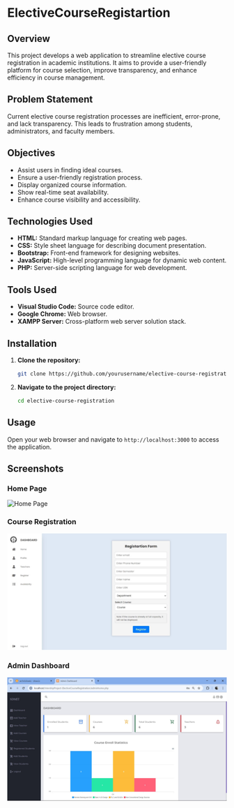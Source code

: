 # ElectiveCourseRegistartion

## Overview

This project develops a web application to streamline elective course registration in academic institutions. It aims to provide a user-friendly platform for course selection, improve transparency, and enhance efficiency in course management.

## Problem Statement

Current elective course registration processes are inefficient, error-prone, and lack transparency. This leads to frustration among students, administrators, and faculty members. 

## Objectives

- Assist users in finding ideal courses.
- Ensure a user-friendly registration process.
- Display organized course information.
- Show real-time seat availability.
- Enhance course visibility and accessibility.

## Technologies Used

- **HTML:** Standard markup language for creating web pages.
- **CSS:** Style sheet language for describing document presentation.
- **Bootstrap:** Front-end framework for designing websites.
- **JavaScript:** High-level programming language for dynamic web content.
- **PHP:** Server-side scripting language for web development.

## Tools Used

- **Visual Studio Code:** Source code editor.
- **Google Chrome:** Web browser.
- **XAMPP Server:** Cross-platform web server solution stack.

## Installation

1. **Clone the repository:**
    ```bash
    git clone https://github.com/yourusername/elective-course-registration.git
    ```
2. **Navigate to the project directory:**
    ```bash
    cd elective-course-registration

## Usage

Open your web browser and navigate to `http://localhost:3000` to access the application.
## Screenshots

### Home Page
![Home Page](Screenshots/home.jpg)

### Course Registration
![Course Registration](Screenshots/reg.jpg)

### Admin Dashboard
![Admin Dashboard](Screenshots/admin.jpg)
